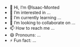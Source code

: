 - 👋 Hi, I’m @Isaac-Monted
- 👀 I’m interested in ...
- 🌱 I’m currently learning ...
- 💞️ I’m looking to collaborate on ...
- 📫 How to reach me ...
- 😄 Pronouns: ...
- ⚡ Fun fact: ...

<!---
Isaac-Monted/Isaac-Monted is a ✨ special ✨ repository because its `README.md` (this file) appears on your GitHub profile.
You can click the Preview link to take a look at your changes.
--->

